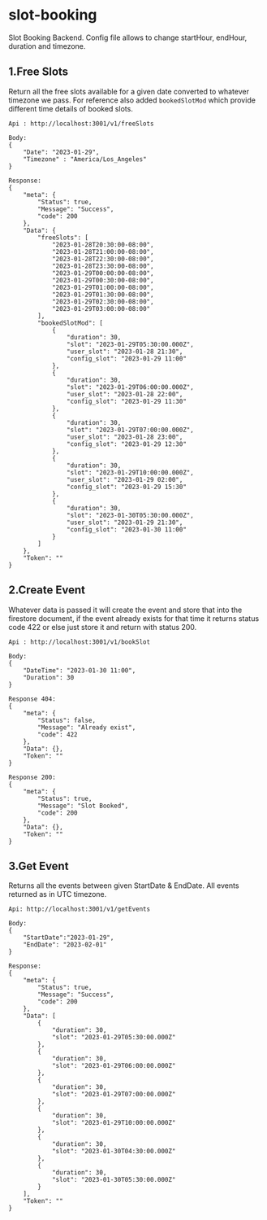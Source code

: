 # slot-booking
Slot Booking Backend.
Config file allows to change startHour, endHour, duration and timezone. 

## 1.Free Slots
Return all the free slots available for a given date converted to whatever timezone we pass.
For reference also added ```bookedSlotMod``` which provide different time details of booked slots. 
```
Api : http://localhost:3001/v1/freeSlots

Body:
{
    "Date": "2023-01-29",
    "Timezone" : "America/Los_Angeles"
}

Response: 
{
    "meta": {
        "Status": true,
        "Message": "Success",
        "code": 200
    },
    "Data": {
        "freeSlots": [
            "2023-01-28T20:30:00-08:00",
            "2023-01-28T21:00:00-08:00",
            "2023-01-28T22:30:00-08:00",
            "2023-01-28T23:30:00-08:00",
            "2023-01-29T00:00:00-08:00",
            "2023-01-29T00:30:00-08:00",
            "2023-01-29T01:00:00-08:00",
            "2023-01-29T01:30:00-08:00",
            "2023-01-29T02:30:00-08:00",
            "2023-01-29T03:00:00-08:00"
        ],
        "bookedSlotMod": [
            {
                "duration": 30,
                "slot": "2023-01-29T05:30:00.000Z",
                "user_slot": "2023-01-28 21:30",
                "config_slot": "2023-01-29 11:00"
            },
            {
                "duration": 30,
                "slot": "2023-01-29T06:00:00.000Z",
                "user_slot": "2023-01-28 22:00",
                "config_slot": "2023-01-29 11:30"
            },
            {
                "duration": 30,
                "slot": "2023-01-29T07:00:00.000Z",
                "user_slot": "2023-01-28 23:00",
                "config_slot": "2023-01-29 12:30"
            },
            {
                "duration": 30,
                "slot": "2023-01-29T10:00:00.000Z",
                "user_slot": "2023-01-29 02:00",
                "config_slot": "2023-01-29 15:30"
            },
            {
                "duration": 30,
                "slot": "2023-01-30T05:30:00.000Z",
                "user_slot": "2023-01-29 21:30",
                "config_slot": "2023-01-30 11:00"
            }
        ]
    },
    "Token": ""
}
```

## 2.Create Event
Whatever data is passed it will create the event and store that into the firestore document, 
if the event already exists for that time it returns status code 422 or else just store it and return with status 200.

```
Api : http://localhost:3001/v1/bookSlot

Body: 
{
    "DateTime": "2023-01-30 11:00",
    "Duration": 30
}

Response 404:
{
    "meta": {
        "Status": false,
        "Message": "Already exist",
        "code": 422
    },
    "Data": {},
    "Token": ""
}

Response 200:
{
    "meta": {
        "Status": true,
        "Message": "Slot Booked",
        "code": 200
    },
    "Data": {},
    "Token": ""
}
```

## 3.Get Event
Returns all the events between given StartDate & EndDate. All events returned as in UTC timezone.

```
Api: http://localhost:3001/v1/getEvents

Body: 
{
    "StartDate":"2023-01-29",
    "EndDate": "2023-02-01"
}

Response:
{
    "meta": {
        "Status": true,
        "Message": "Success",
        "code": 200
    },
    "Data": [
        {
            "duration": 30,
            "slot": "2023-01-29T05:30:00.000Z"
        },
        {
            "duration": 30,
            "slot": "2023-01-29T06:00:00.000Z"
        },
        {
            "duration": 30,
            "slot": "2023-01-29T07:00:00.000Z"
        },
        {
            "duration": 30,
            "slot": "2023-01-29T10:00:00.000Z"
        },
        {
            "duration": 30,
            "slot": "2023-01-30T04:30:00.000Z"
        },
        {
            "duration": 30,
            "slot": "2023-01-30T05:30:00.000Z"
        }
    ],
    "Token": ""
}
```
